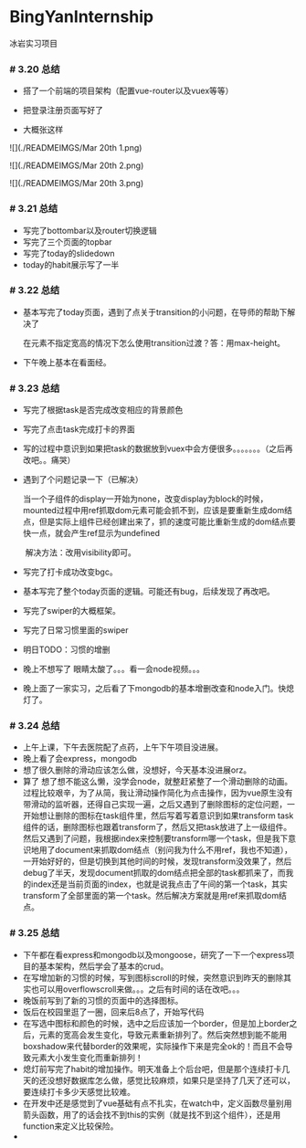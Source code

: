 # BingYanInternship
冰岩实习项目





### # 3.20 总结

- 搭了一个前端的项目架构（配置vue-router以及vuex等等）
- 把登录注册页面写好了

- 大概张这样

![](./READMEIMGS/Mar 20th 1.png)

![](./READMEIMGS/Mar 20th 2.png)

![](./READMEIMGS/Mar 20th 3.png)





### # 3.21 总结

- 写完了bottombar以及router切换逻辑
- 写完了三个页面的topbar
- 写完了today的slidedown
- today的habit展示写了一半





### # 3.22 总结

- 基本写完了today页面，遇到了点关于transition的小问题，在导师的帮助下解决了

  在元素不指定宽高的情况下怎么使用transition过渡？答：用max-height。

- 下午晚上基本在看面经。





### # 3.23 总结

- 写完了根据task是否完成改变相应的背景颜色

- 写完了点击task完成打卡的界面

- 写的过程中意识到如果把task的数据放到vuex中会方便很多。。。。。。。（之后再改吧。。痛哭）

- 遇到了个问题记录一下（已解决）

  ​		当一个子组件的display一开始为none，改变display为block的时候，mounted过程中用ref抓取dom元素可能会抓不到，应该是要重新生成dom结点，但是实际上组件已经创建出来了，抓的速度可能比重新生成的dom结点要快一点，就会产生ref显示为undefined

  ​		解决方法：改用visibility即可。

- 写完了打卡成功改变bgc。

- 基本写完了整个today页面的逻辑。可能还有bug，后续发现了再改吧。

- 写完了swiper的大概框架。

- 写完了日常习惯里面的swiper

- 明日TODO：习惯的增删

- 晚上不想写了 眼睛太酸了。。。看一会node视频。。。

- 晚上面了一家实习，之后看了下mongodb的基本增删改查和node入门。快熄灯了。



### # 3.24 总结

- 上午上课，下午去医院配了点药，上午下午项目没进展。
- 晚上看了会express，mongodb
- 想了很久删除的滑动应该怎么做，没想好，今天基本没进展orz。
- 算了 想了想不能这么懒，没学会node，就整赶紧整了一个滑动删除的动画。过程比较艰辛，为了从简，我让滑动操作简化为点击操作，因为vue原生没有带滑动的监听器，还得自己实现一遍，之后又遇到了删除图标的定位问题，一开始想让删除的图标在task组件里，然后写着写着意识到如果transform task组件的话，删除图标也跟着transform了，然后又把task放进了上一级组件。然后又遇到了问题，我根据index来控制要transform哪一个task，但是我下意识地用了document来抓取dom结点（别问我为什么不用ref，我也不知道），一开始好好的，但是切换到其他时间的时候，发现transform没效果了，然后debug了半天，发现document抓取的dom结点把全部的task都抓来了，而我的index还是当前页面的index，也就是说我点击了午间的第一个task，其实transform了全部里面的第一个task。然后解决方案就是用ref来抓取dom结点。



### # 3.25 总结

- 下午都在看express和mongodb以及mongoose，研究了一下一个express项目的基本架构，然后学会了基本的crud。
- 在写增加新的习惯的时候，写到图标scroll的时候，突然意识到昨天的删除其实也可以用overflowscroll来做。。。之后有时间的话在改吧。。。
- 晚饭前写到了新的习惯的页面中的选择图标。
- 饭后在校园里逛了一圈，回来后8点了，开始写代码
- 在写选中图标和颜色的时候，选中之后应该加一个border，但是加上border之后，元素的宽高会发生变化，导致元素重新排列了。然后突然想到能不能用boxshadow来代替border的效果呢，实际操作下来是完全ok的！而且不会导致元素大小发生变化而重新排列！
- 熄灯前写完了habit的增加操作。明天准备上个后台吧，但是那个连续打卡几天的还没想好数据库怎么做，感觉比较麻烦，如果只是坚持了几天了还可以，要连续打卡多少天感觉比较难。
- 在开发中还是感觉到了vue基础有点不扎实，在watch中，定义函数尽量别用箭头函数，用了的话会找不到this的实例（就是找不到这个组件），还是用function来定义比较保险。
- 